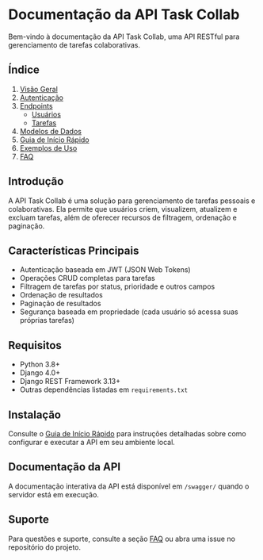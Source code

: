 # Documentação da API Task Collab

Bem-vindo à documentação da API Task Collab, uma API RESTful para gerenciamento de tarefas colaborativas.

## Índice

1. [Visão Geral](./overview.md)
2. [Autenticação](./authentication.md)
3. [Endpoints](./endpoints.md)
   - [Usuários](./endpoints/users.md)
   - [Tarefas](./endpoints/tasks.md)
4. [Modelos de Dados](./models.md)
5. [Guia de Início Rápido](./quickstart.md)
6. [Exemplos de Uso](./examples.md)
7. [FAQ](./faq.md)

## Introdução

A API Task Collab é uma solução para gerenciamento de tarefas pessoais e colaborativas. Ela permite que usuários criem, visualizem, atualizem e excluam tarefas, além de oferecer recursos de filtragem, ordenação e paginação.

## Características Principais

- Autenticação baseada em JWT (JSON Web Tokens)
- Operações CRUD completas para tarefas
- Filtragem de tarefas por status, prioridade e outros campos
- Ordenação de resultados
- Paginação de resultados
- Segurança baseada em propriedade (cada usuário só acessa suas próprias tarefas)

## Requisitos

- Python 3.8+
- Django 4.0+
- Django REST Framework 3.13+
- Outras dependências listadas em `requirements.txt`

## Instalação

Consulte o [Guia de Início Rápido](./quickstart.md) para instruções detalhadas sobre como configurar e executar a API em seu ambiente local.

## Documentação da API

A documentação interativa da API está disponível em `/swagger/` quando o servidor está em execução.

## Suporte

Para questões e suporte, consulte a seção [FAQ](./faq.md) ou abra uma issue no repositório do projeto.